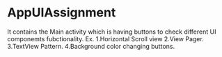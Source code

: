 # AppUIAssignment
It contains the Main activity which is having buttons to check different UI componemts fubctionality.
Ex.
1.Horizontal Scroll view
2.View Pager.
3.TextView Pattern.
4.Background color changing buttons.

